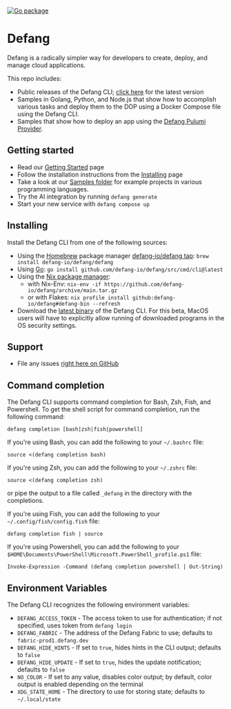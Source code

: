 [![Go package](https://github.com/defang-io/defang/actions/workflows/go.yml/badge.svg?branch=main)](https://github.com/defang-io/defang/actions/workflows/go.yml)

# Defang
Defang is a radically simpler way for developers to create, deploy, and manage cloud applications.

This repo includes:
* Public releases of the Defang CLI; [click here](https://github.com/defang-io/defang/releases/latest/) for the latest version
* Samples in Golang, Python, and Node.js that show how to accomplish various tasks and deploy them to the DOP using a Docker Compose file using the Defang CLI.
* Samples that show how to deploy an app using the [Defang Pulumi Provider](https://github.com/defang-io/pulumi-defang).

## Getting started
* Read our [Getting Started](https://docs.defang.io/docs/getting-started) page
* Follow the installation instructions from the [Installing](https://docs.defang.io/docs/getting-started/installing) page
* Take a look at our [Samples folder](https://github.com/defang-io/defang/tree/main/samples) for example projects in various programming languages.
* Try the AI integration by running `defang generate`
* Start your new service with `defang compose up`

## Installing
Install the Defang CLI from one of the following sources:
* Using the [Homebrew](https://brew.sh) package manager [defang-io/defang tap](https://github.com/defang-io/homebrew-defang): `brew install defang-io/defang/defang`
* Using [Go](https://go.dev): `go install github.com/defang-io/defang/src/cmd/cli@latest`
* Using the [Nix package manager](https://nixos.org):
  * with Nix-Env: `nix-env -if https://github.com/defang-io/defang/archive/main.tar.gz`
  * or with Flakes: `nix profile install github:defang-io/defang#defang-bin --refresh`
* Download the [latest binary](https://github.com/defang-io/defang/releases/latest/) of the Defang CLI. For this beta, MacOS users will have to explicitly allow running of downloaded programs in the OS security settings.

## Support
* File any issues [right here on GitHub](https://github.com/defang-io/defang/issues)

## Command completion
The Defang CLI supports command completion for Bash, Zsh, Fish, and Powershell. To get the shell script for command completion, run the following command:
```
defang completion [bash|zsh|fish|powershell]
```

If you're using Bash, you can add the following to your `~/.bashrc` file:
```
source <(defang completion bash)
```

If you're using Zsh, you can add the following to your `~/.zshrc` file:
```
source <(defang completion zsh)
```
or pipe the output to a file called `_defang` in the directory with the completions.

If you're using Fish, you can add the following to your `~/.config/fish/config.fish` file:
```
defang completion fish | source
```

If you're using Powershell, you can add the following to your `$HOME\Documents\PowerShell\Microsoft.PowerShell_profile.ps1` file:
```
Invoke-Expression -Command (defang completion powershell | Out-String)
```

## Environment Variables
The Defang CLI recognizes the following environment variables:
* `DEFANG_ACCESS_TOKEN` - The access token to use for authentication; if not specified, uses token from `defang login`
* `DEFANG_FABRIC` - The address of the Defang Fabric to use; defaults to `fabric-prod1.defang.dev`
* `DEFANG_HIDE_HINTS` - If set to `true`, hides hints in the CLI output; defaults to `false`
* `DEFANG_HIDE_UPDATE` - If set to `true`, hides the update notification; defaults to `false`
* `NO_COLOR` - If set to any value, disables color output; by default, color output is enabled depending on the terminal
* `XDG_STATE_HOME` - The directory to use for storing state; defaults to `~/.local/state`
